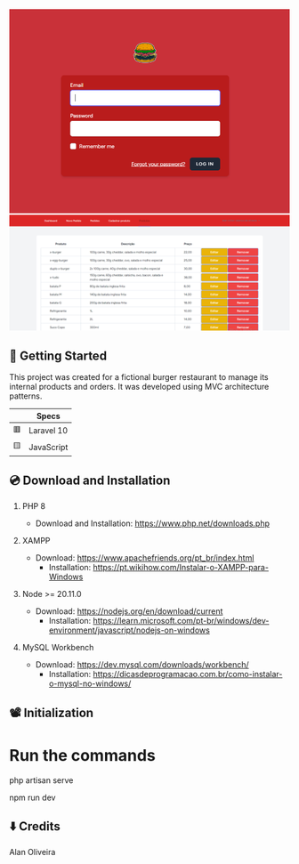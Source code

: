 <img src="public/img/Captura de tela 2024-04-29 112948.png"> 
<img src="public/img/Captura de tela 2024-04-29 113052.png"> 

## :hamburger: Getting Started

This project was created for a fictional burger restaurant to manage its internal products and orders. It was developed using MVC architecture patterns.

|   |    Specs   |
| - | ---------- |
| :red_square: | Laravel 10 |
| :yellow_square: | JavaScript |

## :cd: Download and Installation

1. PHP 8 
   - Download and Installation: https://www.php.net/downloads.php

2. XAMPP
   - Download: https://www.apachefriends.org/pt_br/index.html
     - Installation: https://pt.wikihow.com/Instalar-o-XAMPP-para-Windows

3. Node >= 20.11.0
   - Download: https://nodejs.org/en/download/current
       - Installation: https://learn.microsoft.com/pt-br/windows/dev-environment/javascript/nodejs-on-windows 

4. MySQL Workbench
   - Download: https://dev.mysql.com/downloads/workbench/
     - Installation: https://dicasdeprogramacao.com.br/como-instalar-o-mysql-no-windows/

## 📽️ Initialization

# Run the commands

php artisan serve

npm run dev

## :arrow_down: Credits

Alan Oliveira
